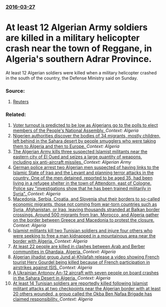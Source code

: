 ### [2016-03-27](/news/2016/03/27/index.md)

# At least 12 Algerian Army soldiers are killed in a military helicopter crash near the town of Reggane, in Algeria's southern Adrar Province. 

At least 12 Algerian soldiers were killed when a military helicopter crashed in the south of the country, the Defense Ministry said on Sunday.


### Source:

1. [Reuters](http://www.reuters.com/article/us-algeria-crash-idUSKCN0WT0RJ)

### Related:

1. [Voter turnout is predicted to be low as Algerians go to the polls to elect members of the People's National Assembly. ](/news/2017/05/4/voter-turnout-is-predicted-to-be-low-as-algerians-go-to-the-polls-to-elect-members-of-the-people-s-national-assembly.md) _Context: Algeria_
2. [Nigerien authorities discover the bodies of 34 migrants, mostly children, left behind in the Sahara desert by people smugglers who were taking them to Algeria and then to Europe. ](/news/2016/06/16/nigerien-authorities-discover-the-bodies-of-34-migrants-mostly-children-left-behind-in-the-sahara-desert-by-people-smugglers-who-were-taki.md) _Context: Algeria_
3. [The Algerian Army kills three suspected Islamist militants near the eastern city of El Oued and seizes a large quantity of weapons, including six anti-aircraft missiles. ](/news/2016/03/11/the-algerian-army-kills-three-suspected-islamist-militants-near-the-eastern-city-of-el-oued-and-seizes-a-large-quantity-of-weapons-includin.md) _Context: Algerian Army_
4. [German police arrest two Algerian men suspected of having links to the Islamic State of Iraq and the Levant and planning terror attacks in the country. One of the men detained, reported to be aged 35, had been living in a refugee shelter in the town of Attendorn, east of Cologne. Police say "investigations show that he has been trained militarily in Syria". ](/news/2016/02/4/german-police-arrest-two-algerian-men-suspected-of-having-links-to-the-islamic-state-of-iraq-and-the-levant-and-planning-terror-attacks-in-t.md) _Context: Algeria_
5. [Macedonia, Serbia, Croatia, and Slovenia shut their borders to so-called economic migrants, those not coming from war-torn countries such as Syria, Afghanistan, or Iraq, leaving thousands stranded at Balkan border crossings. Around 500 migrants from Iran, Morocco, and Algeria gather on the border between Greece and Macedonia to protest the closure. ](/news/2015/11/20/macedonia-serbia-croatia-and-slovenia-shut-their-borders-to-so-called-economic-migrants-those-not-coming-from-war-torn-countries-such-as.md) _Context: Algeria_
6. [Islamist militants kill two Tunisian soldiers and injure four others who were seeking to free a man kidnapped in a mountainous area near the border with Algeria. ](/news/2015/10/12/islamist-militants-kill-two-tunisian-soldiers-and-injure-four-others-who-were-seeking-to-free-a-man-kidnapped-in-a-mountainous-area-near-the.md) _Context: Algeria_
7. [At least 22 people are killed in clashes between Arab and Berber communities in Ghardaia, Algeria. ](/news/2015/07/8/at-least-22-people-are-killed-in-clashes-between-arab-and-berber-communities-in-ghardaia-algeria.md) _Context: Algeria_
8. [Algerian jihadist group Jund al-Khilafah release a video showing French tourist Herv Gourdel being killed because of French participation in airstrikes against ISIS. ](/news/2014/09/24/algerian-jihadist-group-jund-al-khilafah-release-a-video-showing-french-tourist-herve-gourdel-being-killed-because-of-french-participation-i.md) _Context: Algeria_
9. [A Ukrainian Antonov An-12 aircraft with seven people on board crashes in the Sahara Desert in Algeria. ](/news/2014/08/30/a-ukrainian-antonov-an-12-aircraft-with-seven-people-on-board-crashes-in-the-sahara-desert-in-algeria.md) _Context: Algeria_
10. [At least 14 Tunisian soldiers are reportedly killed following Islamist militant attacks at two checkpoints near the Algerian border with at least 20 others wounded, a group called the Okba Ben Nafaa Brigade has claimed responsibility. ](/news/2014/07/17/at-least-14-tunisian-soldiers-are-reportedly-killed-following-islamist-militant-attacks-at-two-checkpoints-near-the-algerian-border-with-at.md) _Context: Algeria_
